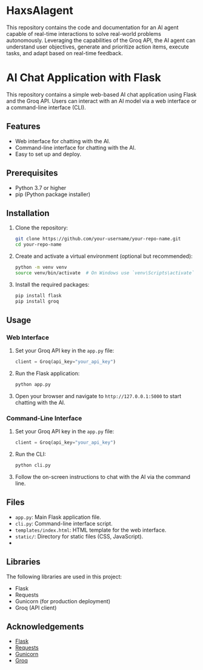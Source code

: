 # HaxsAIagent
This repository contains the code and documentation for an AI agent capable of real-time interactions to solve real-world problems autonomously. Leveraging the capabilities of the Groq API, the AI agent can understand user objectives, generate and prioritize action items, execute tasks, and adapt based on real-time feedback.


# AI Chat Application with Flask

This repository contains a simple web-based AI chat application using Flask and the Groq API. Users can interact with an AI model via a web interface or a command-line interface (CLI).

## Features

- Web interface for chatting with the AI.
- Command-line interface for chatting with the AI.
- Easy to set up and deploy.

## Prerequisites

- Python 3.7 or higher
- pip (Python package installer)

## Installation

1. Clone the repository:
    ```sh
    git clone https://github.com/your-username/your-repo-name.git
    cd your-repo-name
    ```

2. Create and activate a virtual environment (optional but recommended):
    ```sh
    python -m venv venv
    source venv/bin/activate  # On Windows use `venv\Scripts\activate`
    ```

3. Install the required packages:
    ```sh
    pip install flask
    pip install groq
    ```

## Usage

### Web Interface

1. Set your Groq API key in the `app.py` file:
    ```python
    client = Groq(api_key="your_api_key")
    ```

2. Run the Flask application:
    ```sh
    python app.py
    ```

3. Open your browser and navigate to `http://127.0.0.1:5000` to start chatting with the AI.

### Command-Line Interface

1. Set your Groq API key in the `app.py` file:
    ```python
    client = Groq(api_key="your_api_key")
    ```

2. Run the CLI:
    ```sh
    python cli.py
    ```

3. Follow the on-screen instructions to chat with the AI via the command line.

## Files

- `app.py`: Main Flask application file.
- `cli.py`: Command-line interface script.
- `templates/index.html`: HTML template for the web interface.
- `static/`: Directory for static files (CSS, JavaScript).
- 
## Libraries

The following libraries are used in this project:

- Flask
- Requests
- Gunicorn (for production deployment)
- Groq (API client)

## Acknowledgements

- [Flask](https://flask.palletsprojects.com/)
- [Requests](https://docs.python-requests.org/)
- [Gunicorn](https://gunicorn.org/)
- [Groq](https://groq.com/)

